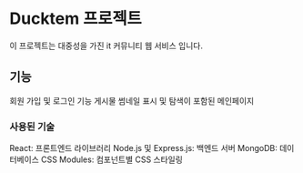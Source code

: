 # Ducktem 프로젝트

이 프로젝트는 대중성을 가진 it 커뮤니티 웹 서비스 입니다.

## 기능

회원 가입 및 로그인 기능
게시물 썸네일 표시 및 탐색이 포함된 메인페이지

### 사용된 기술

React: 프론트엔드 라이브러리
Node.js 및 Express.js: 백엔드 서버
MongoDB: 데이터베이스
CSS Modules: 컴포넌트별 CSS 스타일링

